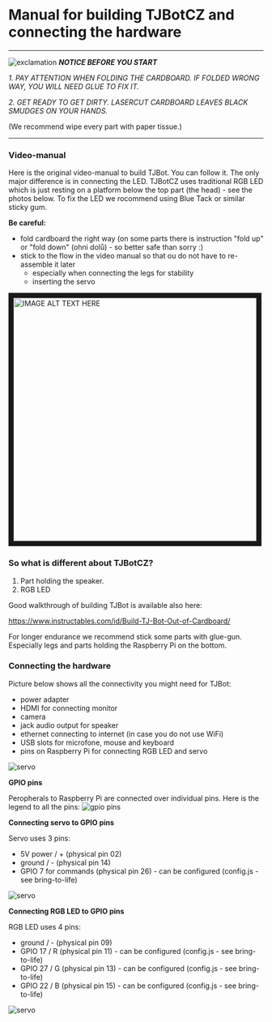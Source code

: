 # Manual for building TJBotCZ and connecting the hardware

---
![exclamation](https://raw.githubusercontent.com/tjbotcz/manuals/master/images/exclamation.png) _**NOTICE BEFORE YOU START**_ 

 _1. PAY ATTENTION WHEN FOLDING THE CARDBOARD. IF FOLDED WRONG WAY, YOU WILL NEED GLUE TO FIX IT._
 
 _2. GET READY TO GET DIRTY. LASERCUT CARDBOARD LEAVES BLACK SMUDGES ON YOUR HANDS._

(We recommend wipe every part with paper tissue.)

---

### Video-manual
Here is the original video-manual to build TJBot. You can follow it. The only major difference is in connecting the LED. TJBotCZ uses traditional RGB LED which is just resting on a platform below the top part (the head) - see the photos below. To fix the LED we rocommend using Blue Tack or similar sticky gum.

**Be careful:**
* fold cardboard the right way (on some parts there is instruction "fold up" or "fold down" (ohni dolů) - so better safe than sorry :)
* stick to the flow in the video manual so that ou do not have to re-assemble it later
  * especially when connecting the legs for stability
  * inserting the servo


<a href="http://www.youtube.com/watch?feature=player_embedded&v=bLt3Cf2Ui3o" target="_blank"><img src="http://img.youtube.com/vi/bLt3Cf2Ui3o/0.jpg" alt="IMAGE ALT TEXT HERE" width="480" border="10" /></a>

### So what is different about TJBotCZ?

1. Part holding the speaker.
2. RGB LED

Good walkthrough of building TJBot is available also here:

https://www.instructables.com/id/Build-TJ-Bot-Out-of-Cardboard/

For longer endurance we recommend stick some parts with glue-gun. Especially legs and parts holding the Raspberry Pi on the bottom.

### Connecting the hardware

Picture below shows all the connectivity you might need for TJBot:
* power adapter
* HDMI for connecting monitor
* camera
* jack audio output for speaker
* ethernet connecting to internet (in case you do not use WiFi)
* USB slots for microfone, mouse and keyboard
* pins on Raspberry Pi for connecting RGB LED and servo

![servo](https://raw.githubusercontent.com/tjbotcz/manuals/master/images/rpi-connect.jpg)


**GPIO pins**

Peropherals to Raspberry Pi are connected over individual pins. Here is the legend to all the pins:
![gpio pins](https://raw.githubusercontent.com/tjbotcz/manuals/master/images/rpi_pins.png)


**Connecting servo to GPIO pins**

Servo uses 3 pins:
* 5V power / + (physical pin 02)
* ground / - (physical pin 14)
* GPIO 7 for commands (physical pin 26) - can be configured (config.js - see bring-to-life)


![servo](https://raw.githubusercontent.com/tjbotcz/manuals/master/images/hw-servo.jpg)


**Connecting RGB LED to GPIO pins**

RGB LED uses 4 pins:
* ground / - (physical pin 09)
* GPIO 17 / R (physical pin 11) - can be configured (config.js - see bring-to-life)
* GPIO 27 / G (physical pin 13) - can be configured (config.js - see bring-to-life)
* GPIO 22 / B (physical pin 15) - can be configured (config.js - see bring-to-life)

![servo](https://raw.githubusercontent.com/tjbotcz/manuals/master/images/hw-rgbled.jpg)



